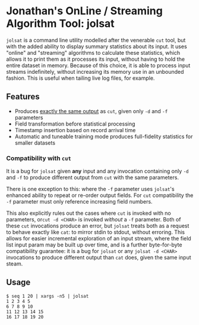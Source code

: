 # Jonathan's OnLine / Streaming Algorithm Tool: jolsat

`jolsat` is a command line utility modelled after the venerable `cut` tool, but with the added ability to display summary statistics about its input. It uses "online" and "streaming" algorithms to calculate these statistics, which allows it to print them as it processes its input, without having to hold the entire dataset in memory. Because of this choice, it is able to process input streams indefinitely, without increasing its memory use in an unbounded fashion. This is useful when tailing live log files, for example.

## Features

- Produces [exactly the same output](#compatibility-with-cut) as `cut`, given only `-d` and `-f` parameters
- Field transformation before statistical processing
- Timestamp insertion based on record arrival time
- Automatic and tuneable training mode produces full-fidelity statistics for smaller datasets

### Compatibility with `cut`

It is a bug for `jolsat` given **any** input and any invocation containing only `-d` and `-f` to produce different output from `cut` with the same parameters.

There is one exception to this: where the `-f` parameter uses `jolsat`'s enhanced ability to repeat or re-order output fields. For `cut` compatibility the `-f` parameter must only reference increasing field numbers.

This also explicitly rules out the cases where `cut` is invoked with no parameters, or`cut -d <CHAR>` is invoked *without* a `-f` parameter. Both of these `cut` invocations produce an error, but `jolsat` treats both as a request to behave exactly like `cat`: to mirror stdin to stdout, without erroring. This allows for easier incremental exploration of an input stream, where the field list input param may be built up over time, and is a further byte-for-byte compatibility guarantee: it is a bug for `jolsat` or any `jolsat -d <CHAR>` invocations to produce different output than `cat` does, given the same input steam.

## Usage

```
$ seq 1 20 | xargs -n5 | jolsat
1 2 3 4 5
6 7 8 9 10
11 12 13 14 15
16 17 18 19 20
```
